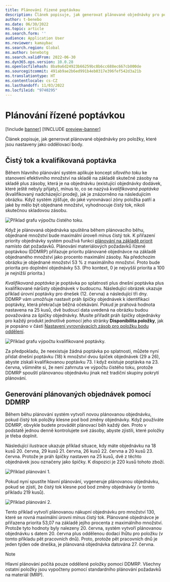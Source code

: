 ```yaml
---
title: Plánování řízené poptávkou
description: Článek popisuje, jak generovat plánované objednávky pro položky, které jsou nastaveny jako oddělovací body.
author: t-benebo
ms.date: 06/30/2022
ms.topic: article
ms.search.form: ''
audience: Application User
ms.reviewer: kamaybac
ms.search.region: Global
ms.author: benebotg
ms.search.validFrom: 2022-06-30
ms.dyn365.ops.version: 10.0.28
ms.openlocfilehash: 8ba9a6d24923b66259bc8b6cc688ec667cb000de
ms.sourcegitcommit: 491ab9ae2b6ed991b4eb0317e396fef542d3a21b
ms.translationtype: HT
ms.contentlocale: cs-CZ
ms.lasthandoff: 11/03/2022
ms.locfileid: "9740295"
---
```

# <a name="demand-driven-planning"></a>Plánování řízené poptávkou

[!include [banner](../../includes/banner.md)]
[!INCLUDE [preview-banner](../../includes/preview-banner.md)]
<!-- KFM: Preview until further notice -->

Článek popisuje, jak generovat plánované objednávky pro položky, které jsou nastaveny jako oddělovací body.

## <a name="net-flow-and-qualified-demand"></a>Čistý tok a kvalifikovaná poptávka

Během hlavního plánování systém aplikuje koncept *síťového toku* ke stanovení efektivního množství na skladě na základě skutečné zásoby na skladě plus zásoby, která je na objednávku (existující objednávky dodávek, které ještě nebyly přijaty), mínus to, co se nazývá *kvalifikovaná poptávka* (kvalifikovaný nadcházející prodej), jak je znázorněno na následujícím obrázku. Když systém zjišťuje, do jaké vyrovnávací zóny položka patří a jaké by mělo být objednané množství, vyhodnocuje čistý tok, nikoli skutečnou skladovou zásobu.

![Příklad grafu výpočtu čistého toku.](media/ddmrp-net-flow-example.png "Příklad grafu výpočtu čistého toku")

Když je plánovaná objednávka spuštěna během plánovacího běhu, objednané množství bude maximální úroveň mínus čistý tok. K přiřazení priority objednávky systém používá funkci [plánování na základě priorit](priority-based-planning.md) namísto dat požadavků. Plánování materiálových požadavků řízené poptávkou (DDMRP) přiřazuje prioritu plánované objednávce na základě objednaného množství jako procento maximální zásoby. Na předchozím obrázku je objednané množství 53 % z maximálního množství. Proto bude priorita pro doplnění objednávky 53. (Pro kontext, 0 je nejvyšší priorita a 100 je nejnižší priorita.)

*Kvalifikovaná poptávka* je poptávka po splatnosti plus dnešní poptávka plus kvalifikované nárůsty objednávek v budoucnu. Následující obrázek ukazuje příklad úrovní poptávky pro dnešek (12. června) a následující tři dny. DDMRP vám umožňuje nastavit práh špičky objednávek k identifikaci poptávky, která překračuje běžná očekávání. Pokud je prahová hodnota nastavena na 25 kusů, dvě budoucí data uvedená na obrázku budou považována za špičky objednávky. Musíte přiřadit práh špičky objednávky pro každý produkt jednotlivě pomocí jeho stránky **Disponibilita položky**, jak je popsáno v části [Nastavení vyrovnávacích zásob pro položku bodu oddělení](ddmrp-buffer-profile-and-levels.md#set-up-buffers).

![Příklad grafu výpočtu kvalifikované poptávky.](media/ddmrp-net-qualified-demand-example.png "Příklad grafu výpočtu kvalifikované poptávky")

Za předpokladu, že neexistuje žádná poptávka po splatnosti, můžete nyní přidat dnešní poptávku (18) k množství dvou špiček objednávek (29 a 26), abyste získali kvalifikovanou poptávku 73. I když existuje poptávka na 23. června, všimněte si, že není zahrnuta ve výpočtu čistého toku, protože DDMRP spouští plánovanou objednávku jinak než tradiční skupiny pokrytí plánování.

## <a name="generating-planned-orders-with-ddmrp"></a>Generování plánovaných objednávek pomocí DDMRP

Během běhu plánování systém vytvoří novou plánovanou objednávku, pokud čistý tok položky klesne pod bod změny objednávky. Když používáte DDMRP, obvykle budete provádět plánovací běh každý den. Proto v podstatě jednou denně kontrolujete své zásoby, abyste zjistili, které položky je třeba doplnit.

Následující ilustrace ukazuje příklad situace, kdy máte objednávku na 18 kusů 20. června, 29 kusů 21. června, 26 kusů 22. června a 20 kusů 23. června. Protože je práh špičky nastaven na 25 kusů, dvě z těchto objednávek jsou označeny jako špičky. K dispozici je 220 kusů tohoto zboží.

![Příklad plánování 1.](media/ddmrp-planning-example-1.png "Příklad plánování 1")

Pokud nyní spustíte hlavní plánování, vygeneruje plánovanou objednávku, pokud se zjistí, že čistý tok klesne pod bod změny objednávky (v tomto příkladu 219 kusů).

![Příklad plánování 2.](media/ddmrp-planning-example-2.png "Příklad plánování 2")

Tento příklad vytvoří plánovanou nákupní objednávku pro množství 130, které se rovná maximální úrovni mínus čistý tok. Plánované objednávce je přiřazena priorita 53,07 na základě jejího procenta z maximálního množství. Protože tyto hodnoty byly nalezeny 20. června, systém vytvoří plánovanou objednávku s datem 20. června plus oddělenou dodací lhůtu pro položku (v tomto příkladu pět pracovních dnů). Proto, protože pět pracovních dnů je jeden týden ode dneška, je plánovaná objednávka datována 27. června.

> [!NOTE]
> Hlavní plánování počítá pouze oddělené položky pomocí DDMRP. Všechny ostatní položky jsou vypočteny pomocí standardního plánování požadavků na materiál (MRP).
